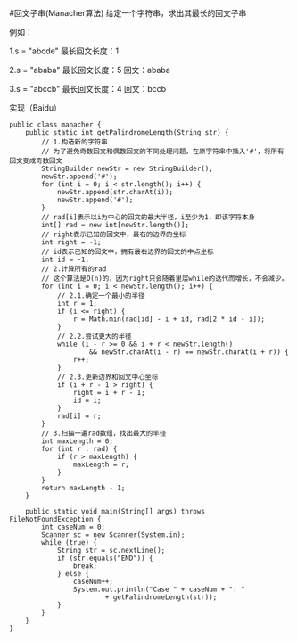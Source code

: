 #回文子串(Manacher算法)
给定一个字符串，求出其最长的回文子串

例如：

1.s = "abcde" 最长回文长度：1

2.s = "ababa" 最长回文长度：5 回文：ababa

3.s = "abccb" 最长回文长度：4 回文：bccb

实现（Baidu）
	
	public class manacher {
		public static int getPalindromeLength(String str) {
			// 1.构造新的字符串
			// 为了避免奇数回文和偶数回文的不同处理问题，在原字符串中插入'#'，将所有回文变成奇数回文
			StringBuilder newStr = new StringBuilder();
			newStr.append('#');
			for (int i = 0; i < str.length(); i++) {
				newStr.append(str.charAt(i));
				newStr.append('#');
			}
			// rad[i]表示以i为中心的回文的最大半径，i至少为1，即该字符本身
			int[] rad = new int[newStr.length()];
			// right表示已知的回文中，最右的边界的坐标
			int right = -1;
			// id表示已知的回文中，拥有最右边界的回文的中点坐标
			int id = -1;
			// 2.计算所有的rad
			// 这个算法是O(n)的，因为right只会随着里层while的迭代而增长，不会减少。
			for (int i = 0; i < newStr.length(); i++) {
				// 2.1.确定一个最小的半径
				int r = 1;
				if (i <= right) {
					r = Math.min(rad[id] - i + id, rad[2 * id - i]);
				}
				// 2.2.尝试更大的半径
				while (i - r >= 0 && i + r < newStr.length()
						&& newStr.charAt(i - r) == newStr.charAt(i + r)) {
					r++;
				}
				// 2.3.更新边界和回文中心坐标
				if (i + r - 1 > right) {
					right = i + r - 1;
					id = i;
				}
				rad[i] = r;
			}
			// 3.扫描一遍rad数组，找出最大的半径
			int maxLength = 0;
			for (int r : rad) {
				if (r > maxLength) {
					maxLength = r;
				}
			}
			return maxLength - 1;
		}
	
		public static void main(String[] args) throws FileNotFoundException {
			int caseNum = 0;
			Scanner sc = new Scanner(System.in);
			while (true) {
				String str = sc.nextLine();
				if (str.equals("END")) {
					break;
				} else {
					caseNum++;
					System.out.println("Case " + caseNum + ": "
							+ getPalindromeLength(str));
				}
			}
		}
	}

